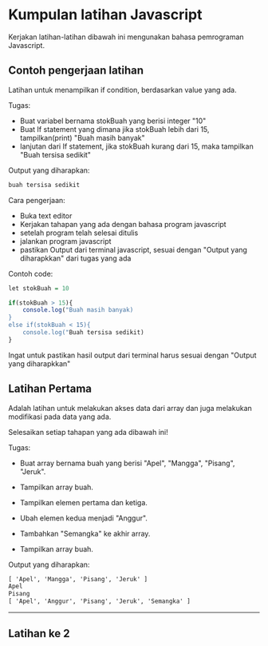 # Kumpulan latihan Javascript

Kerjakan latihan-latihan dibawah ini mengunakan bahasa pemrograman Javascript.

## Contoh pengerjaan latihan 

Latihan untuk menampilkan if condition, berdasarkan value yang ada. 

Tugas:
- Buat variabel bernama stokBuah yang berisi integer "10"
- Buat If statement yang dimana jika stokBuah lebih dari 15, tampilkan(print) "Buah masih banyak"
- lanjutan dari If statement, jika stokBuah kurang dari 15, maka tampilkan "Buah tersisa sedikit"

Output yang diharapkan:
```html
buah tersisa sedikit
```

Cara pengerjaan:
- Buka text editor
- Kerjakan tahapan yang ada dengan bahasa program javascript
- setelah program telah selesai ditulis
- jalankan program javascript
- pastikan Output dari terminal javascript, sesuai dengan "Output yang diharapkkan" dari tugas yang ada

Contoh code:
```r
let stokBuah = 10

if(stokBuah > 15){
    console.log("Buah masih banyak)
}
else if(stokBuah < 15){
    console.log("Buah tersisa sedikit)
} 
```

Ingat untuk pastikan hasil output dari terminal harus sesuai dengan "Output yang diharapkkan"

## Latihan Pertama 

Adalah latihan untuk melakukan akses data dari array dan juga melakukan modifikasi pada data yang ada.

Selesaikan setiap tahapan yang ada dibawah ini!

Tugas:

- Buat array bernama buah yang berisi "Apel", "Mangga", "Pisang", "Jeruk".

- Tampilkan array buah.

- Tampilkan elemen pertama dan ketiga.

- Ubah elemen kedua menjadi "Anggur".

- Tambahkan "Semangka" ke akhir array.

- Tampilkan array buah.

Output yang diharapkan:
```html 
[ 'Apel', 'Mangga', 'Pisang', 'Jeruk' ]
Apel
Pisang
[ 'Apel', 'Anggur', 'Pisang', 'Jeruk', 'Semangka' ]
```

***
## Latihan ke 2
